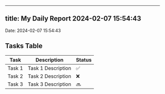 
---
title: My Daily Report 2024-02-07 15:54:43
---

Date: 2024-02-07 15:54:43

## Tasks Table

| Task | Description | Status |
|------|-------------|--------|
| Task 1 | Task 1 Description | ✅ |
| Task 2 | Task 2 Description | ❌ |
| Task 3 | Task 3 Description | 🔜 |
